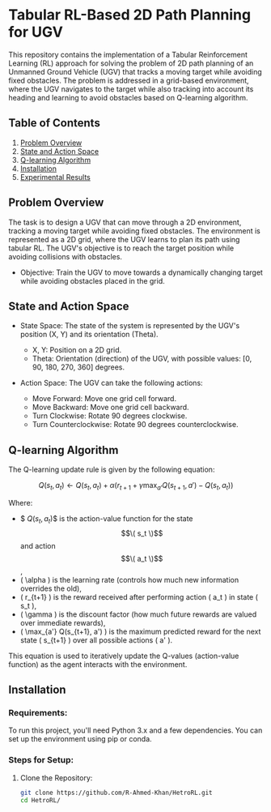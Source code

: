 
# Tabular RL-Based 2D Path Planning for UGV

This repository contains the implementation of a Tabular Reinforcement Learning (RL) approach for solving the problem of 2D path planning of an Unmanned Ground Vehicle (UGV) that tracks a moving target while avoiding fixed obstacles. The problem is addressed in a grid-based environment, where the UGV navigates to the target while also tracking into account its heading and learning to avoid obstacles based on Q-learning algorithm.

## Table of Contents
1. [Problem Overview](#problem-overview)
2. [State and Action Space](#state-and-action-space)
3. [Q-learning Algorithm](#q-learning-algorithm)
4. [Installation](#installation)
5. [Experimental Results](#experimental-results)

## Problem Overview
The task is to design a UGV that can move through a 2D environment, tracking a moving target while avoiding fixed obstacles. The environment is represented as a 2D grid, where the UGV learns to plan its path using tabular RL. The UGV's objective is to reach the target position while avoiding collisions with obstacles.

- Objective: Train the UGV to move towards a dynamically changing target while avoiding obstacles placed in the grid.

## State and Action Space

- State Space: The state of the system is represented by the UGV's position (X, Y) and its orientation (Theta).
  - X, Y: Position on a 2D grid.
  - Theta: Orientation (direction) of the UGV, with possible values: [0, 90, 180, 270, 360] degrees.
  
- Action Space: The UGV can take the following actions:
  - Move Forward: Move one grid cell forward.
  - Move Backward: Move one grid cell backward.
  - Turn Clockwise: Rotate 90 degrees clockwise.
  - Turn Counterclockwise: Rotate 90 degrees counterclockwise.

## Q-learning Algorithm

The Q-learning update rule is given by the following equation:

$$
Q(s_t, a_t) \leftarrow Q(s_t, a_t) + \alpha \left( r_{t+1} + \gamma \max_{a'} Q(s_{t+1}, a') - Q(s_t, a_t) \right)
$$

Where:
- $$\ Q(s_t, a_t) \$$ is the action-value function for the state $$\( s_t \)$$ and action $$\( a_t \)$$,
- \( \alpha \) is the learning rate (controls how much new information overrides the old),
- \( r_{t+1} \) is the reward received after performing action \( a_t \) in state \( s_t \),
- \( \gamma \) is the discount factor (how much future rewards are valued over immediate rewards),
- \( \max_{a'} Q(s_{t+1}, a') \) is the maximum predicted reward for the next state \( s_{t+1} \) over all possible actions \( a' \).

This equation is used to iteratively update the Q-values (action-value function) as the agent interacts with the environment.




## Installation

### Requirements:
To run this project, you'll need Python 3.x and a few dependencies. You can set up the environment using pip or conda.

### Steps for Setup:

1. Clone the Repository:
   ```bash
   git clone https://github.com/R-Ahmed-Khan/HetroRL.git
   cd HetroRL/
